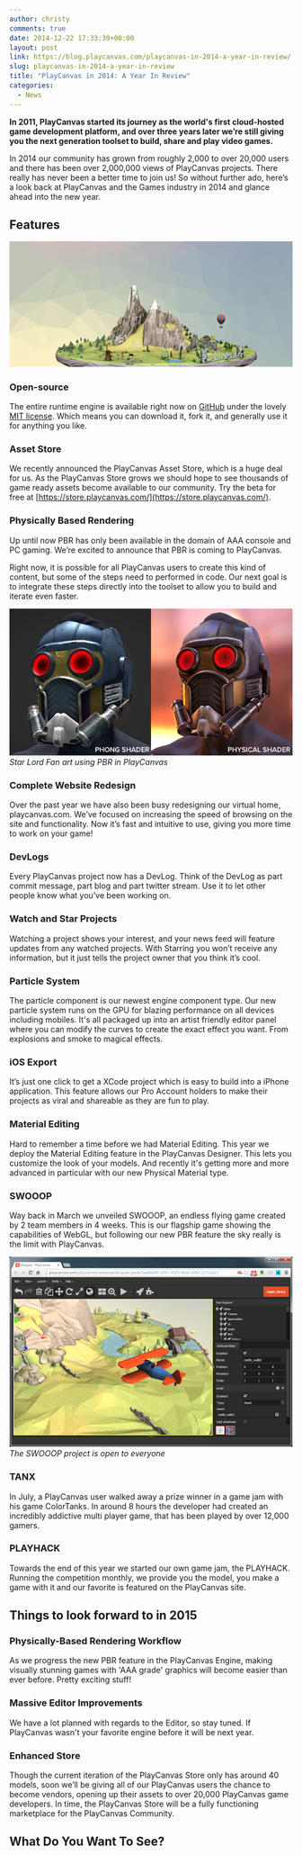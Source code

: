 ```yaml
---
author: christy
comments: true
date: 2014-12-22 17:33:39+00:00
layout: post
link: https://blog.playcanvas.com/playcanvas-in-2014-a-year-in-review/
slug: playcanvas-in-2014-a-year-in-review
title: "PlayCanvas in 2014: A Year In Review"
categories:
  - News
---
```


**In 2011, PlayCanvas started its journey as the world's first cloud-hosted game development platform, and over three years later we’re still giving you the next generation toolset to build, share and play video games.**

In 2014 our community has grown from roughly 2,000 to over 20,000 users and there has been over 2,000,000 views of PlayCanvas projects. There really has never been a better time to join us! So without further ado, here’s a look back at PlayCanvas and the Games industry in 2014 and glance ahead into the new year.

## Features

[![SWOOOP background](/assets/media/background-small.png)](/assets/media/background-small.png)

### Open-source

The entire runtime engine is available right now on [GitHub](https://github.com/playcanvas/engine) under the lovely [MIT license](https://opensource.org/license/mit/). Which means you can download it, fork it, and generally use it for anything you like.

### Asset Store

We recently announced the PlayCanvas Asset Store, which is a huge deal for us. As the PlayCanvas Store grows we should hope to see thousands of game ready assets become available to our community. Try the beta for free at [https://store.playcanvas.com/](https://store.playcanvas.com/).

### Physically Based Rendering

Up until now PBR has only been available in the domain of AAA console and PC gaming. We’re excited to announce that PBR is coming to PlayCanvas.

Right now, it is possible for all PlayCanvas users to create this kind of content, but some of the steps need to performed in code. Our next goal is to integrate these steps directly into the toolset to allow you to build and iterate even faster.

[![Star Lord Fan art using PBR in PlayCanvas](/assets/media/shadingComparison2.jpg)](/assets/media/shadingComparison2.jpg)
<br>_Star Lord Fan art using PBR in PlayCanvas_

### Complete Website Redesign

Over the past year we have also been busy redesigning our virtual home, playcanvas.com. We’ve focused on increasing the speed of browsing on the site and functionality. Now it’s fast and intuitive to use, giving you more time to work on your game!

### DevLogs

Every PlayCanvas project now has a DevLog. Think of the DevLog as part commit message, part blog and part twitter stream. Use it to let other people know what you’ve been working on.

### Watch and Star Projects

Watching a project shows your interest, and your news feed will feature updates from any watched projects. With Starring you won’t receive any information, but it just tells the project owner that you think it’s cool.

### Particle System

The particle component is our newest engine component type. Our new particle system runs on the GPU for blazing performance on all devices including mobiles. It's all packaged up into an artist friendly editor panel where you can modify the curves to create the exact effect you want. From explosions and smoke to magical effects.

### iOS Export

It’s just one click to get a XCode project which is easy to build into a iPhone application. This feature allows our Pro Account holders to make their projects as viral and shareable as they are fun to play.

### Material Editing

Hard to remember a time before we had Material Editing. This year we deploy the Material Editing feature in the PlayCanvas Designer. This lets you customize the look of your models. And recently it's getting more and more advanced in particular with our new Physical Material type.

### SWOOOP

Way back in March we unveiled SWOOOP, an endless flying game created by 2 team members in 4 weeks. This is our flagship game showing the capabilities of WebGL, but following our new PBR feature the sky really is the limit with PlayCanvas.

[![SWOOOP in Designer](/assets/media/designer-swooop.png)](/assets/media/designer-swooop.png)
<br>_The SWOOOP project is open to everyone_

### TANX

In July, a PlayCanvas user walked away a prize winner in a game jam with his game ColorTanks. In around 8 hours the developer had created an incredibly addictive multi player game, that has been played by over 12,000 gamers.

### PLAYHACK

Towards the end of this year we started our own game jam, the PLAYHACK. Running the competition monthly, we provide you the model, you make a game with it and our favorite is featured on the PlayCanvas site.

## Things to look forward to in 2015

### Physically-Based Rendering Workflow

As we progress the new PBR feature in the PlayCanvas Engine, making visually stunning games with 'AAA grade' graphics will become easier than ever before. Pretty exciting stuff!

### Massive Editor Improvements

We have a lot planned with regards to the Editor, so stay tuned. If PlayCanvas wasn't your favorite engine before it will be next year.

### Enhanced Store

Though the current iteration of the PlayCanvas Store only has around 40 models, soon we’ll be giving all of our PlayCanvas users the chance to become vendors, opening up their assets to over 20,000 PlayCanvas game developers. In time, the PlayCanvas Store will be a fully functioning marketplace for the PlayCanvas Community.

## What Do You Want To See?
